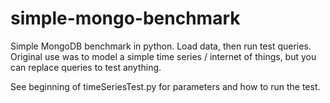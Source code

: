 simple-mongo-benchmark
======================

Simple MongoDB benchmark in python. Load data, then run test queries. Original 
use was to model a simple time series / internet of things, but you can replace 
queries to test anything.

See beginning of timeSeriesTest.py for parameters and how to run the test.
